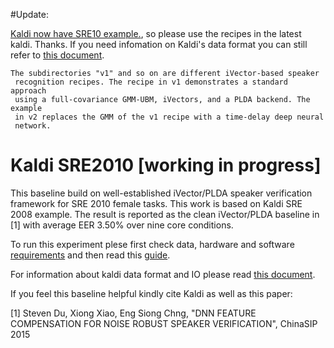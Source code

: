 #Update:

[Kaldi now have SRE10 example.](https://github.com/kaldi-asr/kaldi/tree/master/egs/sre10), so please use the recipes in the latest kaldi. Thanks. If you need infomation on Kaldi's data format you can still refer to [this document](doc/help_kaldi.md).


~~~
The subdirectories "v1" and so on are different iVector-based speaker 
 recognition recipes. The recipe in v1 demonstrates a standard approach 
 using a full-covariance GMM-UBM, iVectors, and a PLDA backend. The example 
 in v2 replaces the GMM of the v1 recipe with a time-delay deep neural 
 network.
~~~


# Kaldi SRE2010 [working in progress]

This baseline build on well-established iVector/PLDA speaker verification framework for SRE 2010 female tasks. This work is based on Kaldi SRE 2008 example. The result is reported as the clean iVector/PLDA baseline in [1] with average EER 3.50% over nine core conditions.


To run this experiment plese first check data, hardware and software [requirements](doc/help_sre2010.md) and then read this [guide](SRE2010). 

For information about kaldi data format and IO please read [this document](doc/help_kaldi.md).




If you feel this baseline helpful kindly cite Kaldi as well as this paper:

[1] Steven Du, Xiong Xiao, Eng Siong Chng, "DNN FEATURE COMPENSATION FOR NOISE ROBUST SPEAKER VERIFICATION", ChinaSIP 2015


